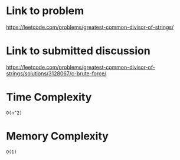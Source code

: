 # Link to problem
https://leetcode.com/problems/greatest-common-divisor-of-strings/

# Link to submitted discussion
https://leetcode.com/problems/greatest-common-divisor-of-strings/solutions/3128067/c-brute-force/

# Time Complexity
`O(n^2)`

# Memory Complexity
`O(1)`
